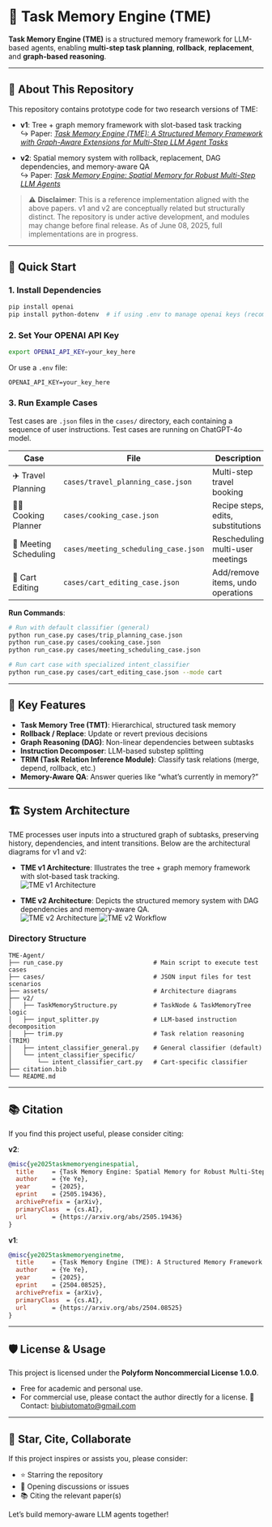 # 🧠 Task Memory Engine (TME)

**Task Memory Engine (TME)** is a structured memory framework for LLM-based agents, enabling **multi-step task planning**, **rollback**, **replacement**, and **graph-based reasoning**.

---

## 📄 About This Repository

This repository contains prototype code for two research versions of TME:

- **v1**: Tree + graph memory framework with slot-based task tracking  
  ↪︎ Paper: [*Task Memory Engine (TME): A Structured Memory Framework with Graph-Aware Extensions for Multi-Step LLM Agent Tasks*](https://arxiv.org/abs/2504.08525)

- **v2**: Spatial memory system with rollback, replacement, DAG dependencies, and memory-aware QA  
  ↪︎ Paper: [*Task Memory Engine: Spatial Memory for Robust Multi-Step LLM Agents*](https://arxiv.org/abs/2505.19436)

> ⚠️ **Disclaimer**: This is a reference implementation aligned with the above papers. v1 and v2 are conceptually related but structurally distinct. The repository is under active development, and modules may change before final release. As of June 08, 2025, full implementations are in progress.

---

## 🚀 Quick Start

### 1. Install Dependencies

```bash
pip install openai
pip install python-dotenv  # if using .env to manage openai keys (recommended)
```

### 2. Set Your OPENAI API Key

```bash
export OPENAI_API_KEY=your_key_here
```

Or use a `.env` file:

```env
OPENAI_API_KEY=your_key_here
```

### 3. Run Example Cases

Test cases are `.json` files in the `cases/` directory, each containing a sequence of user instructions.
Test cases are running on ChatGPT-4o model.

| Case                  | File                          | Description                          | Mode      |
|-----------------------|-------------------------------|--------------------------------------|-----------|
| ✈️ Travel Planning   | `cases/travel_planning_case.json` | Multi-step travel booking       | `general` |
| 🧑‍🍳 Cooking Planner  | `cases/cooking_case.json`     | Recipe steps, edits, substitutions  | `general` |
| 📅 Meeting Scheduling | `cases/meeting_scheduling_case.json` | Rescheduling multi-user meetings | `general` |
| 🛒 Cart Editing       | `cases/cart_editing_case.json` | Add/remove items, undo operations   | `cart`    |


**Run Commands**:

```bash
# Run with default classifier (general)
python run_case.py cases/trip_planning_case.json
python run_case.py cases/cooking_case.json
python run_case.py cases/meeting_scheduling_case.json

# Run cart case with specialized intent_classifier
python run_case.py cases/cart_editing_case.json --mode cart
```

---

## 🧠 Key Features

- **Task Memory Tree (TMT)**: Hierarchical, structured task memory
- **Rollback / Replace**: Update or revert previous decisions
- **Graph Reasoning (DAG)**: Non-linear dependencies between subtasks
- **Instruction Decomposer**: LLM-based substep splitting
- **TRIM (Task Relation Inference Module)**: Classify task relations (merge, depend, rollback, etc.)
- **Memory-Aware QA**: Answer queries like “what’s currently in memory?”

---

## 🏗️ System Architecture

TME processes user inputs into a structured graph of subtasks, preserving history, dependencies, and intent transitions. Below are the architectural diagrams for v1 and v2:

- **TME v1 Architecture**: Illustrates the tree + graph memory framework with slot-based task tracking.  
  ![TME v1 Architecture](./figures/tme_v1_architecture.jpg)

- **TME v2 Architecture**: Depicts the structured memory system with DAG dependencies and memory-aware QA.  
  ![TME v2 Architecture](./figures/tme_v2_architecture.png)
  ![TME v2 Workflow](./figures/tme_v2_workflow.png)

### Directory Structure

```
TME-Agent/
├── run_case.py                         # Main script to execute test cases
├── cases/                              # JSON input files for test scenarios
├── assets/                             # Architecture diagrams
├── v2/
│   ├── TaskMemoryStructure.py          # TaskNode & TaskMemoryTree logic
│   ├── input_splitter.py               # LLM-based instruction decomposition
│   ├── trim.py                         # Task relation reasoning (TRIM)
│   ├── intent_classifier_general.py    # General classifier (default)
│   └── intent_classifier_specific/
│       └── intent_classifier_cart.py   # Cart-specific classifier
├── citation.bib
└── README.md
```

---

## 📚 Citation

If you find this project useful, please consider citing:

**v2**:
```bibtex
@misc{ye2025taskmemoryenginespatial,
  title     = {Task Memory Engine: Spatial Memory for Robust Multi-Step LLM Agents},
  author    = {Ye Ye},
  year      = {2025},
  eprint    = {2505.19436},
  archivePrefix = {arXiv},
  primaryClass  = {cs.AI},
  url       = {https://arxiv.org/abs/2505.19436}
}
```

**v1**:
```bibtex
@misc{ye2025taskmemoryenginetme,
  title     = {Task Memory Engine (TME): A Structured Memory Framework with Graph-Aware Extensions for Multi-Step LLM Agent Tasks},
  author    = {Ye Ye},
  year      = {2025},
  eprint    = {2504.08525},
  archivePrefix = {arXiv},
  primaryClass  = {cs.AI},
  url       = {https://arxiv.org/abs/2504.08525}
}
```

---

## 🛡️ License & Usage

This project is licensed under the **Polyform Noncommercial License 1.0.0**.  
- Free for academic and personal use.  
- For commercial use, please contact the author directly for a license. 📧 Contact: biubiutomato@gmail.com

---

## 🌟 Star, Cite, Collaborate

If this project inspires or assists you, please consider:

- ⭐ Starring the repository
- 🧵 Opening discussions or issues
- 📚 Citing the relevant paper(s)

Let’s build memory-aware LLM agents together!